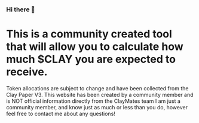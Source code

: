 ### Hi there 👋

# This is a community created tool that will allow you to calculate how much $CLAY you are expected to receive.
Token allocations are subject to change and have been collected from the Clay Paper V3.
This website has been created by a community member and is NOT official information directly from the ClayMates team
I am just a community member, and know just as much or less than you do, however feel free to contact me about any questions!

